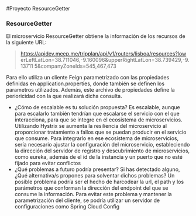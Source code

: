 #Proyecto ResourceGetter

### ResourceGetter

El microservicio ResourceGetter obtiene la información de los recursos de la siguiente URL:

>https://apidev.meep.me/tripplan/api/v1/routers/lisboa/resources?low
erLeftLatLon=38.711046,-9.160096&upperRightLatLon=38.739429,-9.13711
5&companyZoneIds=545,467,473

Para ello utiliza un cliente Feign parametrizado con las propiedades definidas en application.properties, donde también se definen los parametros utilizados. 
Además, este archivo de propiedades define la perioricidad con la que realizará dicha consulta.

* ¿Cómo de escalable es tu solución propuesta?
Es escalable, aunque para escalarlo también tendrían que escalarse el servicio con el que interacciona, para que se
integre en el ecosistema de microservicios. Utilizando Hystrix se aumenta la resiliencia del microservicio al 
proporcionar tratamiento a fallos que se puedan producir en el servicio que consume. Para integrarlo en ese
ecosistema de microservicios, sería necesario ajustar la configuración del microservicio, estableciendo la
dirección del servidor de registro y descubrimiento de microservicios, 
como eureka, además de el id de la instancia y un puerto que no esté fijado para evitar conflictos
* ¿Qué problemas a futuro podría presentar? Si has detectado alguno, ¿Qué
alternativa/s propones para solventar dichos problemas? Un posible problema podría ser el hecho de harcodear la 
url, el path y los parámetros que conforman la dirección del endpoint del que se consume la información. Para evitar este problema
y mantener la parametrización del cliente, se podría utilizar un servidor de configuraciones como Spring Cloud Config
